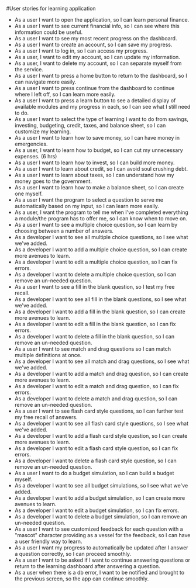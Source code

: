 #User stories for learning application

* As a user I want to open the application, so I can learn personal finance.
* As a user I want to see current financial info, so I can see where this information could be useful.
* As a user I want to see my most recent progress on the dashboard.
* As a user I want to create an account, so I can save my progress.
* As a user I want to log in, so I can access my progress.
* As a user, I want to edit my account, so I can  update my information.
* As a user, I want to delete my account, so I can separate myself from the service.
* As a user I want to press a home button to return to the dashboard, so I can navigate more easily.
* As a user I want to press continue from the dashboard to continue where I left off, so I can learn more easily.
* As a user I want to press a learn button to see a detailed display of available modules and my progress in each, so I can see what I still need to do.
* As a user I want to select the type of learning I want to do from savings, investing, budgeting, credit, taxes, and balance sheet, so I can customize my learning.
* As a user I want to learn how to save money, so I can have money in emergencies.
* As a user, I want to learn how to budget, so I can cut my unnecessary expenses. (6 hrs)
* As a user I want to learn how to invest, so I can build more money.
* As a user I want to learn about credit, so I can avoid soul crushing debt.
* As a user I want to learn about taxes, so I can understand how my money goes to the government.
* As a user I want to learn how to make a balance sheet, so I can create one myself.
* As a user I want the program to select a question to serve me automatically based on my input, so I can learn more easily. 
* As a user, I want the program to tell me when I've completed everything a module/the program has to offer me, so I can know when to move on.
* As a user I want to see a multiple choice question, so I can learn by choosing between a number of answers.
* As a developer I want to see all multiple choice questions, so I see what we've added.
* As a developer I want to add a multiple choice question, so I can create more avenues to learn.
* As a developer I want to edit a multiple choice question, so I can fix errors.
* As a developer I want to delete a multiple choice question, so I can remove an un-needed question.
* As a user I want to see a fill in the blank question, so I test my free recall.
* As a developer I want to see all fill in the blank questions, so I see what we've added.
* As a developer I want to add a fill in the blank question, so I can create more avenues to learn.
* As a developer I want to edit a fill in the blank question, so I can fix errors.
* As a developer I want to delete a fill in the blank question, so I can remove an un-needed question.
* As a user I want to see match and drag questions so I can match multiple definitions at once.
* As a developer I want to see all match and drag questions, so I see what we've added.
* As a developer I want to add a match and drag question, so I can create more avenues to learn.
* As a developer I want to edit a match and drag question, so I can fix errors.
* As a developer I want to delete a match and drag question, so I can remove an un-needed question.
* As a user I want to see flash card style questions, so I can further test my free recall of answers.
* As a developer I want to see all flash card style questions, so I see what we've added.
* As a developer I want to add a flash card style question, so I can create more avenues to learn.
* As a developer I want to edit a flash card style question, so I can fix errors.
* As a developer I want to delete a flash card style question, so I can remove an un-needed question.
* As a user I want to do a budget simulation, so I can build a budget myself.
* As a developer I want to see all budget simulations, so I see what we've added.
* As a developer I want to add a budget simulation, so I can create more avenues to learn.
* As a developer I want to edit a budget simulation, so I can fix errors.
* As a developer I want to delete a budget simulation, so I can remove an un-needed question.
* As a user I want to see customized feedback for each question with a "mascot" character providing as a vessel for the feedback, so I can have a user friendly way to learn.
* As a user I want my progress to automatically be updated after I answer a question correctly, so I can proceed smoothly. 
* As a user I want to be asked if I want to continue answering questions or return to the learning dashboard after answering a question.
* As a user when there is a db error, I want to be notified and brought to the previous screen, so the app can continue smoothly. 